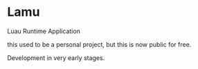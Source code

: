 # Lamu
 Luau Runtime Application

this used to be a personal project, but this is now public for free.

Development in very early stages.